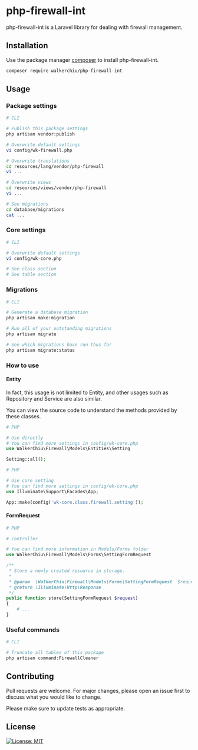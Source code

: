 # php-firewall-int

php-firewall-int is a Laravel library for dealing with firewall management.

## Installation

Use the package manager [composer](https://getcomposer.org/download/) to install php-firewall-int.

``` bash
composer require walkerchiu/php-firewall-int
```

## Usage

### Package settings

``` bash
# CLI

# Publish this package settings
php artisan vendor:publish

# Overwrite default settings
vi config/wk-firewall.php

# Overwrite translations
cd resources/lang/vendor/php-firewall
vi ...

# Overwrite views
cd resources/views/vendor/php-firewall
vi ...

# See migrations
cd database/migrations
cat ...
```

### Core settings

``` bash
# CLI

# Overwrite default settings
vi config/wk-core.php

# See class section
# See table section
```

### Migrations

``` bash
# CLI

# Generate a database migration
php artisan make:migration

# Run all of your outstanding migrations
php artisan migrate

# See which migrations have run thus far
php artisan migrate:status
```

### How to use

#### Entity

In fact, this usage is not limited to Entity, and other usages such as Repository and Service are also similar.

You can view the source code to understand the methods provided by these classes.

``` php
# PHP

# Use directly
# You can find more settings in config/wk-core.php
use WalkerChiu\Firewall\Models\Entities\Setting

Setting::all();
```

``` php
# PHP

# Use core setting
# You can find more settings in config/wk-core.php
use Illuminate\Support\Facades\App;

App::make(config('wk-core.class.firewall.setting'));
```

#### FormRequest

``` php
# PHP

# controller

# You can find more information in Models/Forms folder
use WalkerChiu\Firewall\Models\Forms\SettingFormRequest

/**
 * Store a newly created resource in storage.
 *
 * @param  \WalkerChiu\Firewall\Models\Forms\SettingFormRequest  $request
 * @return \Illuminate\Http\Response
 */
public function store(SettingFormRequest $request)
{
    # ...
}
```

### Useful commands

``` bash
# CLI

# Truncate all tables of this package
php artisan command:FirewallCleaner
```

## Contributing

Pull requests are welcome. For major changes, please open an issue first to discuss what you would like to change.

Please make sure to update tests as appropriate.

## License

[![License: MIT](https://img.shields.io/badge/License-MIT-yellow.svg)](https://opensource.org/licenses/MIT)
